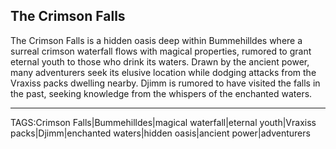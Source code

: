 ## The Crimson Falls

The Crimson Falls is a hidden oasis deep within Bummehilldes where a surreal crimson waterfall flows with magical properties, rumored to grant eternal youth to those who drink its waters. Drawn by the ancient power, many adventurers seek its elusive location while dodging attacks from the Vraxiss packs dwelling nearby. Djimm is rumored to have visited the falls in the past, seeking knowledge from the whispers of the enchanted waters.


---

TAGS:Crimson Falls|Bummehilldes|magical waterfall|eternal youth|Vraxiss packs|Djimm|enchanted waters|hidden oasis|ancient power|adventurers

